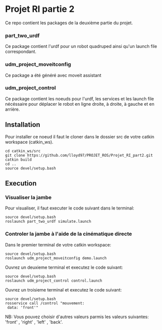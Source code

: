 # Projet RI partie 2
Ce repo contient les packages de la deuxième partie du projet.

### part_two_urdf
Ce package contient l'urdf pour un robot quadruped ainsi qu'un launch file correspondant.

### udm_project_moveitconfig
Ce package a été généré avec moveit assistant

### udm_project_control
Ce package contient les noeuds pour l'urdf, les services et les launch file nécéssaire pour déplacer le robot 
en ligne droite, à droite, à gauche et en arrière. 

## Installation
Pour installer ce noeud il faut le cloner dans le dossier src de votre catkin workspace (catkin_ws).

```
cd catkin_ws/src
git clone https://github.com/lloyd97/PROJET_ROS/Projet_RI_part2.git
catkin build
cd ..
source devel/setup.bash
```
## Execution 
### Visualiser la jambe
Pour visualiser, il faut executer le code suivant dans le terminal:

```
source devel/setup.bash
roslaunch part_two_urdf simulate.launch
```
### Controler la jambe à l'aide de la cinématique directe

Dans le premier terminal de votre catkin workspace:
```
source devel/setup.bash
roslaunch udm_project_moveitconfig demo.launch
```

Ouvrez un deuxieme terminal et executez le code suivant:
```
source devel/setup.bash
roslaunch udm_project_control control.launch
```

Ouvrez un troisieme terminal et executez le code suivant:
```
source devel/setup.bash
rosservice call /control "mouvement:
 data: 'front'"
```
NB: Vous pouvez choisir d'autres valeurs parmis les valeurs suivantes: 'front' , 'right' , 'left' , 'back'. 
